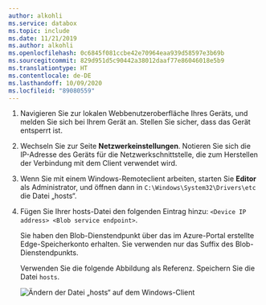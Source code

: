 ```yaml
---
author: alkohli
ms.service: databox
ms.topic: include
ms.date: 11/21/2019
ms.author: alkohli
ms.openlocfilehash: 0c6845f081ccbe42e70964eaa939d58597e3b69b
ms.sourcegitcommit: 829d951d5c90442a38012daaf77e86046018e5b9
ms.translationtype: HT
ms.contentlocale: de-DE
ms.lasthandoff: 10/09/2020
ms.locfileid: "89080559"
---
```

1. Navigieren Sie zur lokalen Webbenutzeroberfläche Ihres Geräts, und melden Sie sich bei Ihrem Gerät an. Stellen Sie sicher, dass das Gerät entsperrt ist.

2. Wechseln Sie zur Seite **Netzwerkeinstellungen**. Notieren Sie sich die IP-Adresse des Geräts für die Netzwerkschnittstelle, die zum Herstellen der Verbindung mit dem Client verwendet wird.

3. Wenn Sie mit einem Windows-Remoteclient arbeiten, starten Sie **Editor** als Administrator, und öffnen dann in `C:\Windows\System32\Drivers\etc` die Datei „hosts“.

4. Fügen Sie Ihrer hosts-Datei den folgenden Eintrag hinzu: `<Device IP address> <Blob service endpoint>`.

    Sie haben den Blob-Dienstendpunkt über das im Azure-Portal erstellte Edge-Speicherkonto erhalten. Sie verwenden nur das Suffix des Blob-Dienstendpunkts.

    Verwenden Sie die folgende Abbildung als Referenz. Speichern Sie die Datei `hosts`.

    ![Ändern der Datei „hosts“ auf dem Windows-Client](media/azure-stack-edge-gateway-add-device-ip-address-blob-service-endpoint/hosts-file-1.png)